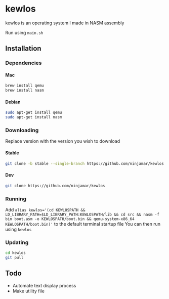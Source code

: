 # kewlos
kewlos is an operating system I made in NASM assembly

Run using `main.sh`

## Installation
### Dependencies
#### Mac
```bash
brew install qemu
brew install nasm
```
#### Debian
```bash
sudo apt-get install qemu
sudo apt-get install nasm
```
### Downloading
Replace version with the version you wish to download

#### Stable
```bash
git clone -b stable --single-branch https://github.com/ninjamar/kewlos
```
#### Dev
```bash
git clone https://github.com/ninjamar/kewlos 
```
### Running
Add `alias kewlos='(cd KEWLOSPATH && LD_LIBRARY_PATH=$LD_LIBRARY_PATH:KEWLOSPATH/lib && cd src && nasm -f bin boot.asm -o KEWLOSPATH/boot.bin && qemu-system-x86_64 KEWLOSPATH/boot.bin)'` to the default terminal startup file
You can then run using `kewlos`

### Updating
```bash
cd kewlos
git pull
```

## Todo
- Automate text display process
- Make utility file
